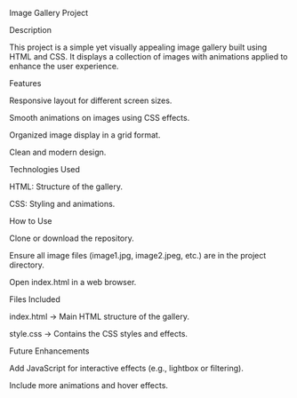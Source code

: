 Image Gallery Project

Description

This project is a simple yet visually appealing image gallery built using HTML and CSS. It displays a collection of images with animations applied to enhance the user experience.

Features

Responsive layout for different screen sizes.

Smooth animations on images using CSS effects.

Organized image display in a grid format.

Clean and modern design.

Technologies Used

HTML: Structure of the gallery.

CSS: Styling and animations.

How to Use

Clone or download the repository.

Ensure all image files (image1.jpg, image2.jpeg, etc.) are in the project directory.

Open index.html in a web browser.

Files Included

index.html → Main HTML structure of the gallery.

style.css → Contains the CSS styles and effects.

Future Enhancements

Add JavaScript for interactive effects (e.g., lightbox or filtering).

Include more animations and hover effects.
